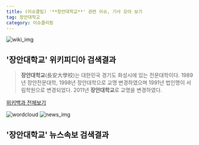```yaml
---
title: (이슈클립) '**장안대학교**' 관련 이슈, 기사 모아 보기
tag: 장안대학교
category: 이슈클리핑
---
```

![wiki_img](https://user-images.githubusercontent.com/42597476/44503234-41136a80-a6d0-11e8-9071-6fc6418eafe4.png)
## **'**장안대학교**'** 위키피디아 검색결과
>**장안대학교**(長安大學校)는 대한민국 경기도 화성시에 있는 전문대학이다. 1989년 장안전문대학, 1998년 장안대학으로 교명 변경하였으며 1991년 법인명이 서림학원으로 변경되었다. 2011년 **장안대학교**로 교명을 변경하였다.

<a href="https://ko.wikipedia.org/wiki/장안대학교" target="_blank">위키백과 전체보기</a>

![wordcloud](https://s3.ap-northeast-2.amazonaws.com/lyrics101-wordcloud/2018-09-29-1538212033.png)
![news_img](https://user-images.githubusercontent.com/42597476/44507050-1206f400-a6e4-11e8-8d98-7ffbfebb353f.png)
## **'**장안대학교**'** 뉴스속보 검색결과

